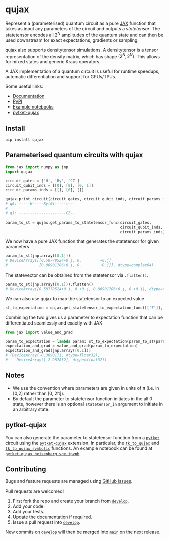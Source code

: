 # qujax

Represent a (parameterised) quantum circuit as a pure [JAX](https://github.com/google/jax) function that
takes as input any parameters of the circuit and outputs a _statetensor_. The statetensor encodes all $2^N$ amplitudes
of the quantum state and can then be used downstream for exact expectations, gradients or sampling.

qujax also supports densitytensor simulations. A densitytensor is a tensor representation of the density matrix,
which has shape $(2^N, 2^N)$.
This allows for mixed states and generic Kraus operators.

A JAX implementation of a quantum circuit is useful for runtime speedups, automatic differentiation and support
for GPUs/TPUs.

Some useful links:
- [Documentation](https://cqcl.github.io/qujax/api/)
- [PyPI](https://pypi.org/project/qujax/)
- [Example notebooks](https://github.com/CQCL/qujax/tree/main/examples)
- [pytket-qujax](https://github.com/CQCL/pytket-qujax)


## Install
```
pip install qujax
```

## Parameterised quantum circuits with qujax
```python
from jax import numpy as jnp
import qujax

circuit_gates = ['H', 'Ry', 'CZ']
circuit_qubit_inds = [[0], [0], [0, 1]]
circuit_params_inds = [[], [0], []]

qujax.print_circuit(circuit_gates, circuit_qubit_inds, circuit_params_inds);
# q0: -----H-----Ry[0]-----◯---
#                          |   
# q1: ---------------------CZ--
```

```python
param_to_st = qujax.get_params_to_statetensor_func(circuit_gates,
                                                   circuit_qubit_inds,
                                                   circuit_params_inds)
```

We now have a pure JAX function that generates the statetensor for given parameters
```python
param_to_st(jnp.array([0.1]))
# DeviceArray([[0.58778524+0.j, 0.        +0.j],
#              [0.80901706+0.j, 0.        +0.j]], dtype=complex64)
```

The statevector can be obtained from the statetensor via ```.flatten()```.
```python
param_to_st(jnp.array([0.1])).flatten()
# DeviceArray([0.58778524+0.j, 0.+0.j, 0.80901706+0.j, 0.+0.j], dtype=complex64)
```

We can also use qujax to map the statetensor to an expected value
```python
st_to_expectation = qujax.get_statetensor_to_expectation_func([['Z']], [[0]], [1.])
```

Combining the two gives us a parameter to expectation function that can be differentiated seamlessly and exactly with JAX
```python
from jax import value_and_grad

param_to_expectation = lambda param: st_to_expectation(param_to_st(param))
expectation_and_grad = value_and_grad(param_to_expectation)
expectation_and_grad(jnp.array([0.1]))
# (DeviceArray(-0.3090171, dtype=float32),
#    DeviceArray([-2.987832], dtype=float32))
```


## Notes
+ We use the convention where parameters are given in units of π (i.e. in [0,2] rather than [0, 2π]).
+ By default the parameter to statetensor function initiates in the all 0 state, however there is an optional ```statetensor_in``` argument to initiate in an arbitrary state.


## pytket-qujax
You can also generate the parameter to statetensor function from a [`pytket`](https://cqcl.github.io/tket/pytket/api/)
circuit using the [`pytket-qujax`](https://github.com/CQCL/pytket-qujax) extension.
In particular, the
[`tk_to_qujax`](https://cqcl.github.io/pytket-qujax/api/api.html#pytket.extensions.qujax.qujax_convert.tk_to_qujax) and
[`tk_to_qujax_symbolic`](https://cqcl.github.io/pytket-qujax/api/api.html#pytket.extensions.qujax.qujax_convert.tk_to_qujax_symbolic)
functions.
An example notebook can be found at [`pytket-qujax_heisenberg_vqe.ipynb`](https://github.com/CQCL/pytket/blob/main/examples/pytket-qujax_heisenberg_vqe.ipynb).


## Contributing
Bugs and feature requests are managed using [GitHub issues](https://github.com/CQCL/qujax/issues).

Pull requests are welcomed!
1. First fork the repo and create your branch from [`develop`](https://github.com/CQCL/qujax/tree/develop).
2. Add your code.
3. Add your tests.
4. Update the documentation if required.
5. Issue a pull request into [`develop`](https://github.com/CQCL/qujax/tree/develop).

New commits on [`develop`](https://github.com/CQCL/qujax/tree/develop) will then be merged into
[`main`](https://github.com/CQCL/qujax/tree/main) on the next release.
